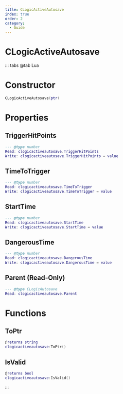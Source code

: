 ```yaml
---
title: CLogicActiveAutosave
index: true
order: 2
category:
  - Guide
---
```


# CLogicActiveAutosave

::: tabs
@tab Lua
# Constructor
```lua
CLogicActiveAutosave(ptr)
```
# Properties
## TriggerHitPoints 
```lua
--- @type number
Read: clogicactiveautosave.TriggerHitPoints
Write: clogicactiveautosave.TriggerHitPoints = value
```
## TimeToTrigger 
```lua
--- @type number
Read: clogicactiveautosave.TimeToTrigger
Write: clogicactiveautosave.TimeToTrigger = value
```
## StartTime 
```lua
--- @type number
Read: clogicactiveautosave.StartTime
Write: clogicactiveautosave.StartTime = value
```
## DangerousTime 
```lua
--- @type number
Read: clogicactiveautosave.DangerousTime
Write: clogicactiveautosave.DangerousTime = value
```
## Parent (Read-Only)
```lua
--- @type CLogicAutosave
Read: clogicactiveautosave.Parent
```
# Functions
## ToPtr
```lua
@returns string
clogicactiveautosave:ToPtr()
```
## IsValid
```lua
@returns bool
clogicactiveautosave:IsValid()
```

:::